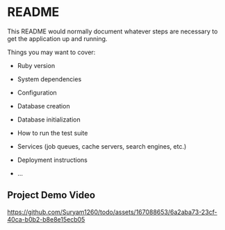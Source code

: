 # README

This README would normally document whatever steps are necessary to get the
application up and running.

Things you may want to cover:

* Ruby version

* System dependencies

* Configuration

* Database creation

* Database initialization

* How to run the test suite

* Services (job queues, cache servers, search engines, etc.)

* Deployment instructions

* ...

## Project Demo Video


https://github.com/Suryam1260/todo/assets/167088653/6a2aba73-23cf-40ca-b0b2-b8e8e15ecb05


